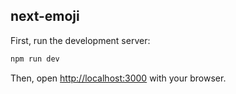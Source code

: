## next-emoji

First, run the development server:

```bash
npm run dev
```

Then, open [http://localhost:3000](http://localhost:3000) with your browser.
